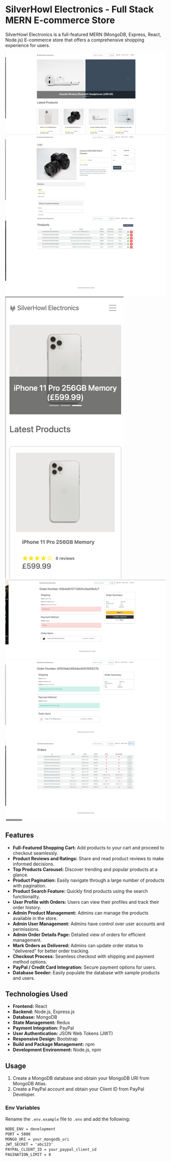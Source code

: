 # SilverHowl Electronics - Full Stack MERN E-commerce Store

SilverHowl Electronics is a full-featured MERN (MongoDB, Express, React, Node.js) E-commerce store that offers a comprehensive shopping experience for users.


![](./frontend/src/assets/images/1.png)
![](./frontend/src/assets/images/2.png)
![](./frontend/src/assets/images/3.png)
![](./frontend/src/assets/images/4.png)
![](./frontend/src/assets/images/5.png)
![](./frontend/src/assets/images/7.png)
![](./frontend/src/assets/images/8.png)

## Features

- **Full-Featured Shopping Cart:** Add products to your cart and proceed to checkout seamlessly.
- **Product Reviews and Ratings:** Share and read product reviews to make informed decisions.
- **Top Products Carousel:** Discover trending and popular products at a glance.
- **Product Pagination:** Easily navigate through a large number of products with pagination.
- **Product Search Feature:** Quickly find products using the search functionality.
- **User Profile with Orders:** Users can view their profiles and track their order history.
- **Admin Product Management:** Admins can manage the products available in the store.
- **Admin User Management:** Admins have control over user accounts and permissions.
- **Admin Order Details Page:** Detailed view of orders for efficient management.
- **Mark Orders as Delivered:** Admins can update order status to "delivered" for better order tracking.
- **Checkout Process:** Seamless checkout with shipping and payment method options.
- **PayPal / Credit Card Integration:** Secure payment options for users.
- **Database Seeder:** Easily populate the database with sample products and users.

## Technologies Used

- **Frontend:** React
- **Backend:** Node.js, Express.js
- **Database:** MongoDB
- **State Management:** Redux
- **Payment Integration:** PayPal
- **User Authentication:** JSON Web Tokens (JWT)
- **Responsive Design:** Bootstrap
- **Build and Package Management:** npm
- **Development Environment:** Node.js, npm

## Usage

1. Create a MongoDB database and obtain your MongoDB URI from MongoDB Atlas.
2. Create a PayPal account and obtain your Client ID from PayPal Developer.

### Env Variables

Rename the `.env.example` file to `.env` and add the following:

```env
NODE_ENV = development
PORT = 5000
MONGO_URI = your_mongodb_uri
JWT_SECRET = 'abc123'
PAYPAL_CLIENT_ID = your_paypal_client_id
PAGINATION_LIMIT = 8
